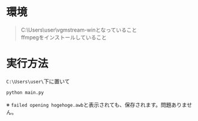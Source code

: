 # 環境
> C:\Users\user\vgmstream-winとなっていること <br>
> ffmpegをインストールしていること <br>
# 実行方法
`C:\Users\user\`下に置いて
```bash
python main.py
```
※ `failed opening hogehoge.awb`と表示されても、保存されます。問題ありません。
